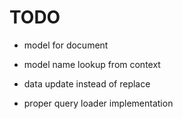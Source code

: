 # TODO

* model for document
* model name lookup from context

* data update instead of replace
* proper query loader implementation
